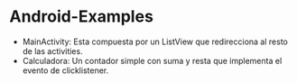 Android-Examples
================

- MainActivity: Esta compuesta por un ListView que redirecciona al resto de las activities.
- Calculadora: Un contador simple con suma y resta que implementa el evento de clicklistener.
